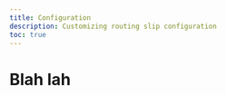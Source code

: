 ```yaml
---
title: Configuration
description: Customizing routing slip configuration
toc: true
---
```


# Blah lah
